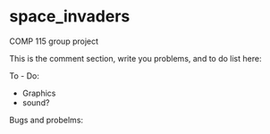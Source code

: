 # space_invaders
COMP 115 group project

This is the comment section, write you problems, and to do list here:

To - Do:
 - Graphics
 - sound?
 
 Bugs and probelms:
 
 

